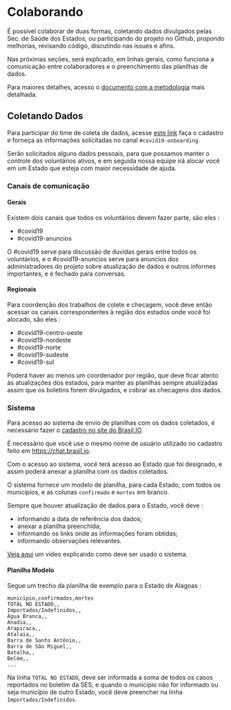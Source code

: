 # Colaborando

É possível colaborar de duas formas, coletando dados divulgados pelas Sec. de Saúde dos Estados, ou participando do projeto no Github, propondo melhorias, revisando código, discutindo nas issues e afins.

Nas próximas seções, será explicado, em linhas gerais, como funciona a comunicação entre colaboradores e o preenchimento das planilhas de dados.

Para maiores detalhes, acesso o [documento com a metodologia](https://docs.google.com/document/d/1escumcbjS8inzAKvuXOQocMcQ8ZCqbyHU5X5hFrPpn4/edit?usp=sharing) mais detalhada.

## Coletando Dados

Para participar do time de coleta de dados, acesse [este link](https://bit.ly/covid19-br-help) faça o cadastro e forneça as informações solicitadas no canal `#covid19-onboarding`.

Serão solicitados alguns dados pessoais, para que possamos manter o controle dos voluntários ativos, e em seguida nossa equipe irá alocar você em um Estado que esteja com maior necessidade de ajuda.

### Canais de comunicação

#### Gerais

Existem dois canais que todos os voluntários devem fazer parte, são eles :

- #covid19
- #covid19-anuncios

O #covid19 serve para discussão de duvidas gerais entre todos os voluntários, e o #covid19-anuncios serve para anuncios dos administradores do projeto sobre atualização de dados e outros informes importantes, e é fechado para conversas.

#### Regionais

Para coordenção dos trabalhos de colete e checagem, você deve então acessar os canais correspondentes à região dos estados onde você foi alocado, são eles :

- #covid19-centro-oeste
- #covid19-nordeste
- #covid19-norte
- #covid19-sudeste
- #covid19-sul

Poderá haver ao menos um coordenador por região, que deve ficar atento às atualizações dos estados, para manter as planilhas sempre atualizadas assim que os boletins forem divulgados, e cobrar as checagens dos dados.

### Sistema

Para acesso ao sistema de envio de planilhas com os dados coletados, é necessário fazer o [cadastro no site do Brasil.IO](https://brasil.io/auth/entrar/).

É necessário que você use o mesmo nome de usuário utilizado no cadastro feito em https://chat.brasil.io.

Com o acesso ao sistema, você terá acesso ao Estado que foi designado, e assim poderá anexar a planilha com os dados coletados.

O sistema fornece um modelo de planilha, para cada Estado, com todos os municípios, e as colunas `confirmado` e `mortes` em branco.

Sempre que houver atualização de dados para o Estado, você deve :

* informando a data de referência dos dados;
* anexar a planilha preenchida;
* informando os links onde as informações foram obtidas;
* informando observações relevantes.

[Veja aqui](https://drive.google.com/open?id=1pORD1BtOJsuQR-MqXcIAPwddx4WBe_mu) um vídeo explicando como deve ser usado o sistema.

#### Planilha Modelo

Segue um trecho da planilha de exemplo para o Estado de Alagoas :

```csv
municipio,confirmados,mortes
TOTAL NO ESTADO,,
Importados/Indefinidos,,
Água Branca,,
Anadia,,
Arapiraca,,
Atalaia,,
Barra de Santo Antônio,,
Barra de São Miguel,,
Batalha,,
Belém,,
...
```

Na linha `TOTAL NO ESTADO`, deve ser informada a soma de todos os casos reportados no boletim da SES, e quando o município não for informado ou seja município de outro Estado, você deve preencher na linha `Importados/Indefinidos`.